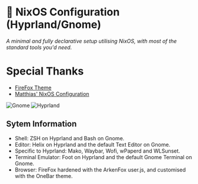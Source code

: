 # 󰜗  NixOS Configuration (Hyprland/Gnome)

*A minimal and fully declarative setup utilising NixOS, with most of the standard tools you'd need.* 

# Special Thanks
- [FireFox Theme](https://codeberg.org/Freeplay/Firefox-Onebar/)
- [Matthias' NixOS Configuration](https://github.com/MatthiasBenaets/nixos-config/)

![Gnome](https://github.com/Vonixxx/VonixOS/blob/main/pictures/hyprland.png)
![Hyprland](https://github.com/Vonixxx/VonixOS/blob/main/pictures/hyprland.png)

## Sytem Information
- Shell: ZSH on Hyprland and Bash on Gnome.
- Editor: Helix on Hyprland and the default Text Editor on Gnome.
- Specific to Hyprland: Mako, Waybar, Wofi, wPaperd and WLSunset.
- Terminal Emulator: Foot on Hyprland and the default Gnome Terminal on Gnome. 
- Browser: FireFox hardened with the ArkenFox user.js, and customised with the OneBar theme. 

